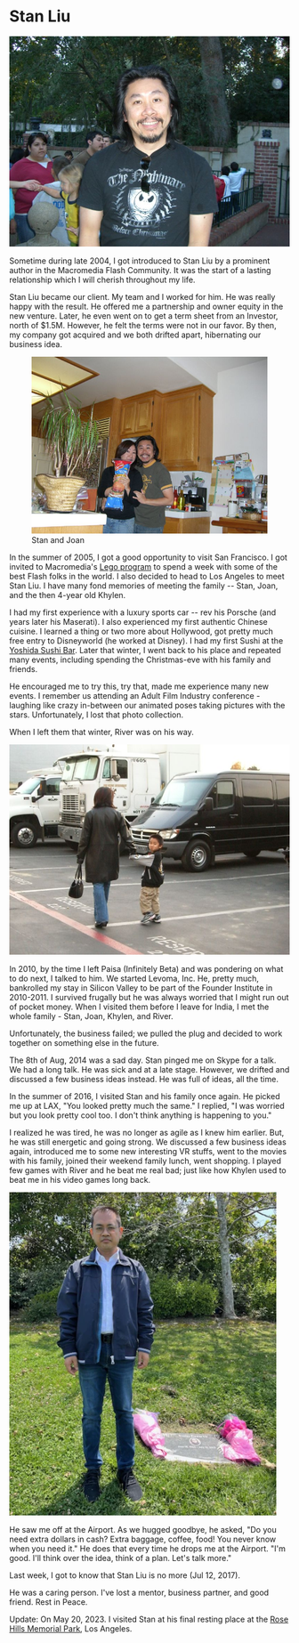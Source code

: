 # Stan Liu

![Stan Liu)](/static/2017/stan-liu.jpg)

Sometime during late 2004, I got introduced to Stan Liu by a prominent author in the Macromedia Flash Community. It was the start of a lasting relationship which I will cherish throughout my life.

Stan Liu became our client. My team and I worked for him. He was really happy with the result. He offered me a partnership and owner equity in the new venture. Later, he even went on to get a term sheet from an Investor, north of $1.5M. However, he felt the terms were not in our favor. By then, my company got acquired and we both drifted apart, hibernating our business idea.

<figure class="large">
  <img src="/static/2017/stan-joan.jpg" alt="Stan and Joan" loading="lazy">
  <figcaption>
    Stan and Joan
  </figcaption>
</figure>

In the summer of 2005, I got a good opportunity to visit San Francisco. I got invited to Macromedia's <a href="https://www.flickr.com/photos/brajeshwar/sets/72057594081435036">Lego program</a> to spend a week with some of the best Flash folks in the world. I also decided to head to Los Angeles to meet Stan Liu. I have many fond memories of meeting the family -- Stan, Joan, and the then 4-year old Khylen.

I had my first experience with a luxury sports car -- rev his Porsche (and years later his Maserati). I also experienced my first authentic Chinese cuisine. I learned a thing or two more about Hollywood, got pretty much free entry to Disneyworld (he worked at Disney). I had my first Sushi at the <a href="https://www.yelp.com/biz/yoshida-san-marino-2">Yoshida Sushi Bar</a>. Later that winter, I went back to his place and repeated many events, including spending the Christmas-eve with his family and friends.

He encouraged me to try this, try that, made me experience many new events. I remember us attending an Adult Film Industry conference - laughing like crazy in-between our animated poses taking pictures with the stars. Unfortunately, I lost that photo collection.

When I left them that winter, River was on his way.

![Joan and Khylen)](/static/2017/joan-khylen.jpg)

In 2010, by the time I left Paisa (Infinitely Beta) and was pondering on what to do next, I talked to him. We started Levoma, Inc. He, pretty much, bankrolled my stay in Silicon Valley to be part of the Founder Institute in 2010-2011. I survived frugally but he was always worried that I might run out of pocket money.  When I visited them before I leave for India, I met the whole family - Stan, Joan, Khylen, and River.

Unfortunately, the business failed; we pulled the plug and decided to work together on something else in the future.

The 8th of Aug, 2014 was a sad day. Stan pinged me on Skype for a talk. We had a long talk. He was sick and at a late stage. However, we drifted and discussed a few business ideas instead. He was full of ideas, all the time.

In the summer of 2016, I visited Stan and his family once again. He picked me up at LAX, "You looked pretty much the same." I replied, "I was worried but you look pretty cool too. I don't think anything is happening to you."

I realized he was tired, he was no longer as agile as I knew him earlier. But, he was still energetic and going strong. We discussed a few business ideas again, introduced me to some new interesting VR stuffs, went to the movies with his family, joined their weekend family lunch, went shopping. I played few games with River and he beat me real bad; just like how Khylen used to beat me in his video games long back.

<img class="small right" src="/static/2023/stan-rose-hill.webp" alt="Brajeshar at Stan’s resting place.">

He saw me off at the Airport. As we hugged goodbye, he asked, "Do you need extra dollars in cash? Extra baggage, coffee, food! You never know when you need it." He does that every time he drops me at the Airport. "I'm good. I'll think over the idea, think of a plan. Let's talk more."

Last week, I got to know that Stan Liu is no more (Jul 12, 2017).

He was a caring person. I've lost a mentor, business partner, and good friend. Rest in Peace.

Update: On May 20, 2023. I visited Stan at his final resting place at the [Rose Hills Memorial Park](https://www.rosehills.com), Los Angeles.